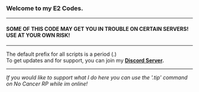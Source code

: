 
### Welcome to my E2 Codes.
-------------------------------------------------------------------------------------------------------
#### SOME OF THIS CODE MAY GET YOU IN TROUBLE ON CERTAIN SERVERS! USE AT YOUR OWN RISK!
-------------------------------------------------------------------------------------------------------
The default prefix for all scripts is a period (.) \
To get updates and for support, you can join my <b>[Discord Server](https://discord.gg/9RH4cMwpQt).</b>

-------------------------------------------------------------------------------------------------------
<i>If you would like to support what I do here you can use the '.tip' command on No Cancer RP while im online!
